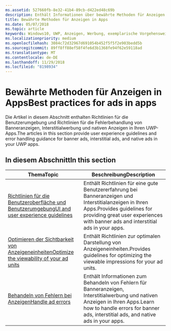 ```yaml
---
ms.assetid: 527660fb-8e32-41b4-89cb-d422ed48c69b
description: Enthält Informationen über bewährte Methoden für Anzeigen in Apps, einschließlich der UX-Richtlinien und Fehlerbehandlung.
title: Bewährte Methoden für Anzeigen in Apps
ms.date: 05/07/2018
ms.topic: article
keywords: Windows10, UWP, Anzeigen, Werbung, exemplarische Vorgehensweisen
ms.localizationpriority: medium
ms.openlocfilehash: 3084c72d32967d691054b452f5f5f2e903bedd5b
ms.sourcegitcommit: 89ff8ff88ef58f4fe6d3b1368fe94f62e59118ad
ms.translationtype: MT
ms.contentlocale: de-DE
ms.lasthandoff: 11/29/2018
ms.locfileid: "8198934"
---
```

# <a name="best-practices-for-ads-in-apps"></a><span data-ttu-id="5401f-104">Bewährte Methoden für Anzeigen in Apps</span><span class="sxs-lookup"><span data-stu-id="5401f-104">Best practices for ads in apps</span></span>

<span data-ttu-id="5401f-105">Die Artikel in diesem Abschnitt enthalten Richtlinien für die Benutzerumgebung und Richtlinien für die Fehlerbehandlung von Banneranzeigen, Interstitialwerbung und nativen Anzeigen in Ihren UWP-Apps.</span><span class="sxs-lookup"><span data-stu-id="5401f-105">The articles in this section provide user experience guidelines and error handling guidance for banner ads, interstitial ads, and native ads in your UWP apps.</span></span>

## <a name="in-this-section"></a><span data-ttu-id="5401f-106">In diesem Abschnitt</span><span class="sxs-lookup"><span data-stu-id="5401f-106">In this section</span></span>

|  <span data-ttu-id="5401f-107">Thema</span><span class="sxs-lookup"><span data-stu-id="5401f-107">Topic</span></span>    | <span data-ttu-id="5401f-108">Beschreibung</span><span class="sxs-lookup"><span data-stu-id="5401f-108">Description</span></span> |               
|----------|-------|
| [<span data-ttu-id="5401f-109">Richtlinien für die Benutzeroberfläche und Benutzerumgebung</span><span class="sxs-lookup"><span data-stu-id="5401f-109">UI and user experience guidelines</span></span>](ui-and-user-experience-guidelines.md) | <span data-ttu-id="5401f-110">Enthält Richtlinien für eine gute Benutzererfahrung bei Banneranzeigen und Interstitialanzeigen in Ihren Apps.</span><span class="sxs-lookup"><span data-stu-id="5401f-110">Provides guidelines for providing great user experiences with banner ads and interstitial ads in your apps.</span></span> |
| [<span data-ttu-id="5401f-111">Optimieren der Sichtbarkeit von Anzeigeneinheiten</span><span class="sxs-lookup"><span data-stu-id="5401f-111">Optimize the viewability of your ad units</span></span>](optimize-ad-unit-viewability.md) | <span data-ttu-id="5401f-112">Enthält Richtlinien zur optimalen Darstellung von Anzeigeneinheiten.</span><span class="sxs-lookup"><span data-stu-id="5401f-112">Provides guidelines for optimizing the viewable impressions for your ad units.</span></span> |
| [<span data-ttu-id="5401f-113">Behandeln von Fehlern bei Anzeigen</span><span class="sxs-lookup"><span data-stu-id="5401f-113">Handle ad errors</span></span>](error-handling-with-advertising-libraries.md)     |  <span data-ttu-id="5401f-114">Enthält Informationen zum Behandeln von Fehlern für Banneranzeigen, Interstitialwerbung und nativen Anzeigen in Ihren Apps.</span><span class="sxs-lookup"><span data-stu-id="5401f-114">Learn how to handle errors for banner ads, interstitial ads, and native ads in your apps.</span></span>          |



 

 
